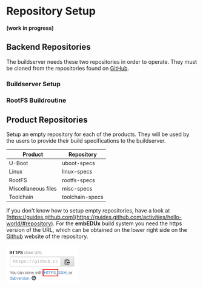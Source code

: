 # Repository Setup
**(work in progress)**

## Backend Repositories
The buildserver needs these two repositories in order to operate. They must be
cloned from the repositories found on [GitHub](TODO).

### Buildserver Setup
### RootFS Buildroutine


## Product Repositories
Setup an empty repository for each of the products. They will be used by the
users to provide their build specifications to the buildserver.

Product | Repository
--- | ---
U-Boot | uboot-specs
Linux | linux-specs
RootFS | rootfs-specs
Miscellaneous files | misc-specs
Toolchain | toolchain-specs

If you don't know how to setup empty repositories, have a look at
[https://guides.github.com](https://guides.github.com/activities/hello-world/#repository).
For the **embEDUx** build system you need the https version of the URL, which
can be obtained on the lower right side on the [Github](https://github.com)
website of the repository.

![Repository URL](setup/img/github_url.png)

